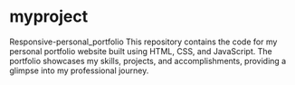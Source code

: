 # myproject
Responsive-personal_portfolio This repository contains the code for my personal portfolio website built using HTML, CSS, and JavaScript. The portfolio showcases my skills, projects, and accomplishments, providing a glimpse into my professional journey.
